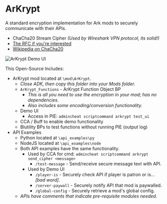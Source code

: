 # ArKrypt
 A standard encryption implementation for Ark mods to securely communicate with their APIs.
   - ChaCha20 Stream Cipher _(Used by Wireshark VPN protocol, its solid!)_ 
   - [The RFC if you're interested](https://datatracker.ietf.org/doc/html/rfc8439)
   - [Wikipedia on ChaCha20](https://en.wikipedia.org/wiki/Salsa20#ChaCha_variant)
 
 ![ArKrypt Demo UI](images/ArKrypt_Demo_UI_Sm.gif)

 This Open-Source Includes: 
  - ArKrypt mod located at `\mod\ArKrypt`. 
    - _Close ADK, then copy this folder into your Mods folder._
    - `ArKrypt_Functions` - ArKrypt Function Object BP
      - _This is all you need to use the encryption in your mod; has no dependencies._
      - _Also includes some encoding/conversion functionality._
    - Demo UI 
      - Access in PIE: `admincheat scriptcommand arkrypt test_ui`
    - CCA / Buff to enable demo functionality
    - Blutility BPs to test functions without running PIE (output log)
  - API Examples
    - Python located at `\api_examples\py`
    - NodeJS located at `\api_examples\node`
    - Both API examples have the same functionality. 
      - Used by CCA for cmd: `admincheat scriptcommand arkrypt send_cipher <message>`
        - `/test-message` - Send/receive secure message text with API. 
      - Used by Demo UI
        - `/player-is` - Securely check API if player is patron or is... _[bad word]_.
        - `/server-paywall` - Securely notify API that mod is paywalled.
        - `/global-config` - Securely retrieve a mod's global config.
    - *APIs have comments that indicate pre-requisite modules needed.*

